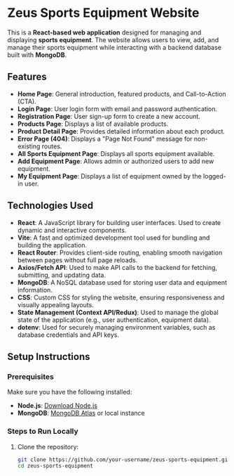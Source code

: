 # Zeus Sports Equipment Website

This is a **React-based web application** designed for managing and displaying **sports equipment**. The website allows users to view, add, and manage their sports equipment while interacting with a backend database built with **MongoDB**.

## Features

- **Home Page**: General introduction, featured products, and Call-to-Action (CTA).
- **Login Page**: User login form with email and password authentication.
- **Registration Page**: User sign-up form to create a new account.
- **Products Page**: Displays a list of available products.
- **Product Detail Page**: Provides detailed information about each product.
- **Error Page (404)**: Displays a "Page Not Found" message for non-existing routes.
- **All Sports Equipment Page**: Displays all sports equipment available.
- **Add Equipment Page**: Allows admin or authorized users to add new equipment.
- **My Equipment Page**: Displays a list of equipment owned by the logged-in user.

## Technologies Used

- **React**: A JavaScript library for building user interfaces. Used to create dynamic and interactive components.
- **Vite**: A fast and optimized development tool used for bundling and building the application.
- **React Router**: Provides client-side routing, enabling smooth navigation between pages without full page reloads.
- **Axios/Fetch API**: Used to make API calls to the backend for fetching, submitting, and updating data.
- **MongoDB**: A NoSQL database used for storing user data and equipment information.
- **CSS**: Custom CSS for styling the website, ensuring responsiveness and visually appealing layouts.
- **State Management (Context API/Redux)**: Used to manage the global state of the application (e.g., user authentication, equipment data).
- **dotenv**: Used for securely managing environment variables, such as database credentials and API keys.

## Setup Instructions

### Prerequisites

Make sure you have the following installed:

- **Node.js**: [Download Node.js](https://nodejs.org/)
- **MongoDB**: [MongoDB Atlas](https://www.mongodb.com/cloud/atlas) or local instance

### Steps to Run Locally

1. Clone the repository:

   ```bash
   git clone https://github.com/your-username/zeus-sports-equipment.git
   cd zeus-sports-equipment
